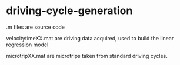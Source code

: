 # driving-cycle-generation

.m files are source code

velocitytimeXX.mat are driving data acquired, used to build the linear regression model

microtripXX.mat are microtrips taken from standard driving cycles.

